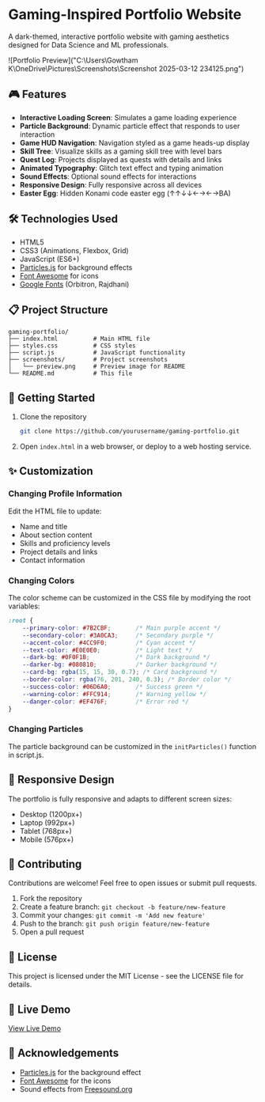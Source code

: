 # Gaming-Inspired Portfolio Website

A dark-themed, interactive portfolio website with gaming aesthetics designed for Data Science and ML professionals.

![Portfolio Preview]("C:\Users\Gowtham K\OneDrive\Pictures\Screenshots\Screenshot 2025-03-12 234125.png")

## 🎮 Features

- **Interactive Loading Screen**: Simulates a game loading experience
- **Particle Background**: Dynamic particle effect that responds to user interaction
- **Game HUD Navigation**: Navigation styled as a game heads-up display
- **Skill Tree**: Visualize skills as a gaming skill tree with level bars
- **Quest Log**: Projects displayed as quests with details and links
- **Animated Typography**: Glitch text effect and typing animation
- **Sound Effects**: Optional sound effects for interactions
- **Responsive Design**: Fully responsive across all devices
- **Easter Egg**: Hidden Konami code easter egg (↑↑↓↓←→←→BA)

## 🛠️ Technologies Used

- HTML5
- CSS3 (Animations, Flexbox, Grid)
- JavaScript (ES6+)
- [Particles.js](https://vincentgarreau.com/particles.js/) for background effects
- [Font Awesome](https://fontawesome.com/) for icons
- [Google Fonts](https://fonts.google.com/) (Orbitron, Rajdhani)

## 📋 Project Structure

```
gaming-portfolio/
├── index.html          # Main HTML file
├── styles.css          # CSS styles
├── script.js           # JavaScript functionality
├── screenshots/        # Project screenshots
│   └── preview.png     # Preview image for README
└── README.md           # This file
```

## 🚀 Getting Started

1. Clone the repository
   ```bash
   git clone https://github.com/yourusername/gaming-portfolio.git
   ```

2. Open `index.html` in a web browser, or deploy to a web hosting service.

## ✨ Customization

### Changing Profile Information

Edit the HTML file to update:
- Name and title
- About section content
- Skills and proficiency levels
- Project details and links
- Contact information

### Changing Colors

The color scheme can be customized in the CSS file by modifying the root variables:

```css
:root {
    --primary-color: #7B2CBF;       /* Main purple accent */
    --secondary-color: #3A0CA3;     /* Secondary purple */
    --accent-color: #4CC9F0;        /* Cyan accent */
    --text-color: #E0E0E0;          /* Light text */
    --dark-bg: #0F0F1B;             /* Dark background */
    --darker-bg: #080810;           /* Darker background */
    --card-bg: rgba(15, 15, 30, 0.7); /* Card background */
    --border-color: rgba(76, 201, 240, 0.3); /* Border color */
    --success-color: #06D6A0;       /* Success green */
    --warning-color: #FFC914;       /* Warning yellow */
    --danger-color: #EF476F;        /* Error red */
}
```

### Changing Particles

The particle background can be customized in the `initParticles()` function in script.js.

## 📱 Responsive Design

The portfolio is fully responsive and adapts to different screen sizes:
- Desktop (1200px+)
- Laptop (992px+)
- Tablet (768px+)
- Mobile (576px+)

## 🤝 Contributing

Contributions are welcome! Feel free to open issues or submit pull requests.

1. Fork the repository
2. Create a feature branch: `git checkout -b feature/new-feature`
3. Commit your changes: `git commit -m 'Add new feature'`
4. Push to the branch: `git push origin feature/new-feature`
5. Open a pull request

## 📄 License

This project is licensed under the MIT License - see the LICENSE file for details.

## 🔗 Live Demo

[View Live Demo](file:///C:/Users/Gowtham%20K/Portfolio%20website/index.html)

## 🙏 Acknowledgements

- [Particles.js](https://vincentgarreau.com/particles.js/) for the background effect
- [Font Awesome](https://fontawesome.com/) for the icons
- Sound effects from [Freesound.org](https://freesound.org/)
